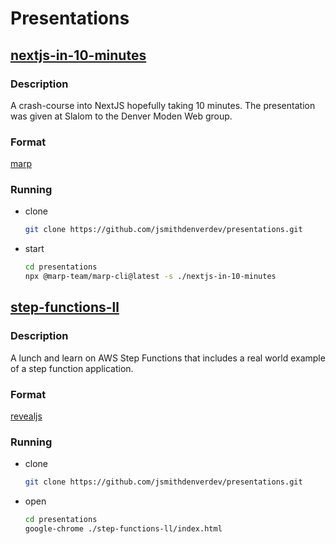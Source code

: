 # Presentations

## [nextjs-in-10-minutes](https://github.com/jsmithdenverdev/presentations/tree/main/nextjs-in-10-minutes)

### Description

A crash-course into NextJS hopefully taking 10 minutes. The presentation was given at Slalom to the Denver Moden Web group.

### Format

[marp](https://marp.app/)

### Running

- clone
  ```sh
  git clone https://github.com/jsmithdenverdev/presentations.git
  ```
- start
  ```sh
  cd presentations
  npx @marp-team/marp-cli@latest -s ./nextjs-in-10-minutes
  ```

## [step-functions-ll](https://github.com/jsmithdenverdev/presentations/tree/main/step-functions-ll)

### Description

A lunch and learn on AWS Step Functions that includes a real world example of a step function application.

### Format

[revealjs](https://revealjs.com/)

### Running

- clone
  ```sh
  git clone https://github.com/jsmithdenverdev/presentations.git
  ```
- open
  ```sh
  cd presentations
  google-chrome ./step-functions-ll/index.html
  ```